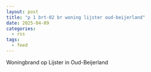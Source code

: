 ```yaml
---
layout: post
title: "p 1 brt-02 br woning lijster oud-beijerland"
date: 2025-04-09
categories: 
  - rss
tags: 
  - feed
---
```


Woningbrand op Lijster in Oud-Beijerland
